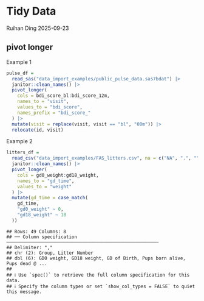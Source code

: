 Tidy Data
================
Ruihan Ding
2025-09-23

## pivot longer

Example 1

``` r
pulse_df = 
  read_sas("data_import_examples/public_pulse_data.sas7bdat") |> 
  janitor::clean_names() |> 
  pivot_longer(
    cols = bdi_score_bl:bdi_score_12m, 
    names_to = "visit", 
    values_to = "bdi_score", 
    names_prefix = "bdi_score_"
  ) |> 
  mutate(visit = replace(visit, visit == "bl", "00m")) |> 
  relocate(id, visit)
```

Example 2

``` r
litters_df = 
  read_csv("data_import_examples/FAS_litters.csv", na = c("NA", ".", "")) |> 
  janitor::clean_names() |> 
  pivot_longer(
    cols = gd0_weight:gd18_weight, 
    names_to = "gd_time",
    values_to = "weight"
  ) |> 
  mutate(gd_time = case_match(
    gd_time, 
    "gd0_weight" ~ 0,
    "gd18_weight" ~ 18
  ))
```

    ## Rows: 49 Columns: 8
    ## ── Column specification ────────────────────────────────────────────────────────
    ## Delimiter: ","
    ## chr (2): Group, Litter Number
    ## dbl (6): GD0 weight, GD18 weight, GD of Birth, Pups born alive, Pups dead @ ...
    ## 
    ## ℹ Use `spec()` to retrieve the full column specification for this data.
    ## ℹ Specify the column types or set `show_col_types = FALSE` to quiet this message.
